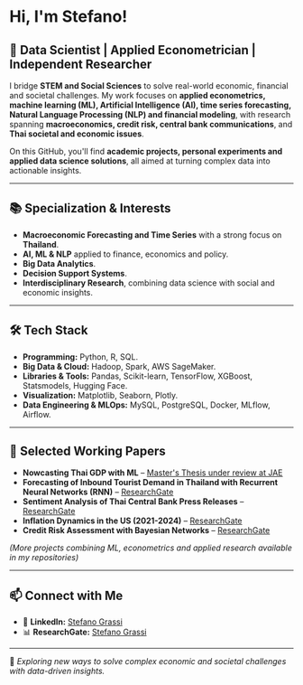 # Hi, I'm Stefano!  

## 🧠 Data Scientist | Applied Econometrician | Independent Researcher  

I bridge **STEM and Social Sciences** to solve real-world economic, financial and societal challenges. My work focuses on **applied econometrics, machine learning (ML), Artificial Intelligence (AI), time series forecasting, Natural Language Processing (NLP) and financial modeling**, with research spanning **macroeconomics, credit risk, central bank communications**, and **Thai societal and economic issues**.  

On this GitHub, you'll find **academic projects, personal experiments and applied data science solutions**, all aimed at turning complex data into actionable insights.  

---

## 📚 Specialization & Interests  

- **Macroeconomic Forecasting and Time Series** with a strong focus on **Thailand**.  
- **AI, ML & NLP** applied to finance, economics and policy.  
- **Big Data Analytics**.
- **Decision Support Systems**.  
- **Interdisciplinary Research**, combining data science with social and economic insights.  

---

## 🛠 Tech Stack  

- **Programming:** Python, R, SQL.  
- **Big Data & Cloud:** Hadoop, Spark, AWS SageMaker.  
- **Libraries & Tools:** Pandas, Scikit-learn, TensorFlow, XGBoost, Statsmodels, Hugging Face.  
- **Visualization:** Matplotlib, Seaborn, Plotly.  
- **Data Engineering & MLOps:** MySQL, PostgreSQL, Docker, MLflow, Airflow. 

---

## 📄 Selected Working Papers 

- **Nowcasting Thai GDP with ML** – [Master's Thesis under review at JAE](https://www.researchgate.net/publication/395974492_Why_Both_Accuracy_and_Interpretability_Matter_Machine_Learning_for_Nowcasting_Thai_GDP)
- **Forecasting of Inbound Tourist Demand in Thailand with Recurrent Neural Networks (RNN)** – [ResearchGate](https://www.researchgate.net/publication/397020727_Forecasting_of_Inbound_Tourist_Demand_in_Thailand_Assessing_Recurrent_Neural_Networks)   
- **Sentiment Analysis of Thai Central Bank Press Releases** – [ResearchGate](https://www.researchgate.net/publication/390321864_Sentiment_Classification_of_Thai_Central_Bank_Press_Releases_Using_Supervised_Learning)  
- **Inflation Dynamics in the US (2021-2024)** – [ResearchGate](https://www.researchgate.net/publication/384766504_Understanding_Inflation_Dynamics_in_the_United_States_An_Analysis_of_2021-2024)  
- **Credit Risk Assessment with Bayesian Networks** – [ResearchGate](https://www.researchgate.net/publication/390577527_A_Decision_Support_System_for_Credit_Risk_Assessment_Using_Bayesian_Networks)  

*(More projects combining ML, econometrics and applied research available in my repositories)*  

---

## 📫 Connect with Me  

- 💼 **LinkedIn:** [Stefano Grassi](https://www.linkedin.com/in/steven-grassi/)  
- 📊 **ResearchGate:** [Stefano Grassi](https://www.researchgate.net/profile/Stefano-Grassi)  

---

🌱 *Exploring new ways to solve complex economic and societal challenges with data-driven insights.*

